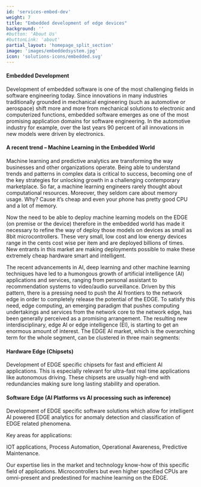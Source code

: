 ```yaml
---
id: 'services-embed-dev'
weight: 7
title: "Embedded development of edge devices"
background: ''
#button: 'About Us'
#buttonLink: 'about'
partial_layout: 'homepage_split_section'
image: 'images/embeddedsystem.jpg'
icon: 'solutions-icons/embedded.svg'
---
```


#### Embedded Development 

 

Development of embedded software is one of the most challenging fields in software engineering today. Since innovations in many industries traditionally grounded in mechanical engineering (such as automotive or aerospace) shift more and more from mechanical solutions to electronic and computerized functions, embedded software emerges as one of the most promising application domains for software engineering. In the automotive industry for example, over the last years 90 percent of all innovations in new models were driven by electronics. 

 

#### A recent trend – Machine Learning in the Embedded World 

 

Machine learning and predictive analytics are transforming the way businesses and other organizations operate. Being able to understand trends and patterns in complex data is critical to success, becoming one of the key strategies for unlocking growth in a challenging contemporary marketplace. So far, a machine learning engineers rarely thought about computational resources. Moreover, they seldom care about memory usage. Why? Cause it’s cheap and even your phone has pretty good CPU and a lot of memory. 

 

Now the need to be able to deploy machine learning models on the EDGE (on premise or the device) therefore in the embedded world has made it necessary to refine the way of deploy those models on devices as small as 8bit microcontrollers. These very small, low cost and low energy devices range in the cents cost wise per item and are deployed billions of times. New entrants in this market are making deployments possible to make these extremely cheap hardware smart and intelligent. 

 

The recent advancements in AI, deep learning and other machine learning techniques have led to a humongous growth of artificial intelligence (AI) applications and services, ranging from personal assistant to recommendation systems to video/audio surveillance. Driven by this pattern, there is a pressing need to push the AI frontiers to the network edge in order to completely release the potential of the EDGE. To satisfy this need, edge computing, an emerging paradigm that pushes computing undertakings and services from the network core to the network edge, has been generally perceived as a promising arrangement. The resulting new interdisciplinary, edge AI or edge intelligence (EI), is starting to get an enormous amount of interest. The EDGE AI market, which is the overarching term for the whole segment, can be clustered in three main segments: 

 

#### Hardware Edge (Chipsets) 

 

Development of EDGE specific chipsets for fast and efficient AI applications. This is especially relevant for ultra-fast real time applications like autonomous driving. These chipsets are usually high-end with redundancies making sure long lasting stability and operation. 

 

#### Software Edge (AI Platforms vs AI processing such as inference) 

 

Development of EDGE specific software solutions which allow for intelligent AI powered EDGE analytics for anomaly detection and classification of EDGE related phenomena. 

 

Key areas for applications: 

 

IOT applications, Process Automation, Operational Awareness, Predictive Maintenance. 

 

Our expertise lies in the market and technology know-how of this specific field of applications. Microcontrollers but even higher specified CPUs are omni-present and predestined for machine learning on the EDGE.
